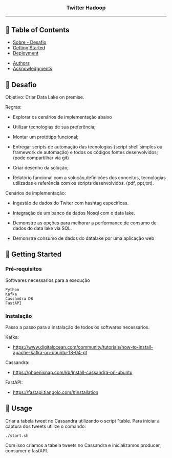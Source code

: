 <h3 align="center">Twitter Hadoop</h3>


---

## 📝 Table of Contents

- [Sobre - Desafio](#about)
- [Getting Started](#getting_started)
- [Deployment](#deployment)
<!-- - [Usage](#usage) -->
<!-- - [Built Using](#built_using) -->

- [Authors](#authors)
- [Acknowledgments](#acknowledgement)

## 🧐 Desafio <a name = "about"></a>

Objetivo: Criar Data Lake on premise.

Regras:

- Explorar os cenários de implementação abaixo

- Utilizar tecnologias de sua preferência;

- Montar um protótipo funcional;

- Entregar scripts de automação das tecnologias (script shell simples ou framework de automação) e todos os códigos fontes desenvolvidos; (pode compartilhar via git)

- Criar desenho da solução;

- Relatório funcional com a solução,definições dos conceitos, tecnologias utilizadas e referência com os scripts desenvolvidos. (pdf, ppt,txt).



Cenários de implementação:

- Ingestão de dados do Twiter com hashtag especificas.

- Integração de um banco de dados Nosql com o data lake.

- Demonstre as opções para melhorar a performance de consumo de dados do data lake via SQL.

- Demonstre consumo de dados do datalake por uma aplicação web


## 🏁 Getting Started <a name = "getting_started"></a>

### Pré-requisitos

Softwares necessarios para a execução

```
Python
Kafka
Cassandra DB
FastAPI
```

### Instalação

Passo a passo para a instalação de todos os softwares necessarios.

Kafka:

- https://www.digitalocean.com/community/tutorials/how-to-install-apache-kafka-on-ubuntu-18-04-pt


Cassandra:


- https://phoenixnap.com/kb/install-cassandra-on-ubuntu


FastAPI:

- https://fastapi.tiangolo.com/#installation

## 🎈 Usage <a name="usage"></a>
Criar a tabela tweet no Cassandra utilizando o script "table.
Para iniciar a captura dos tweets utilize o comando:

```
./start.sh
```

Com isso criamos a tabela tweets no Cassandra e inicializamos producer, consumer e fastAPI.


<!-- ## 🚀 Deployment <a name = "deployment"></a>



## ⛏️ Built Using <a name = "built_using"></a>



## ✍️ Authors <a name = "authors"></a>

- [@diegomeyer](https://github.com/diegomeyer)

## 🎉 Acknowledgements <a name = "acknowledgement"></a>
